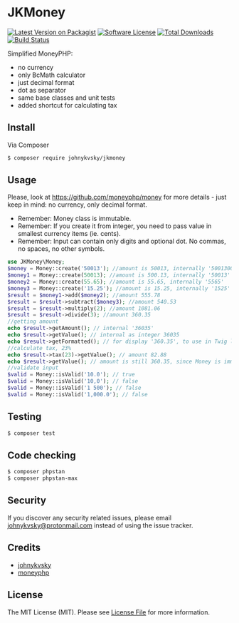 # JKMoney

[![Latest Version on Packagist][ico-version]][link-packagist]
[![Software License][ico-license]](LICENSE.md)
[![Total Downloads][ico-downloads]][link-downloads]
[![Build Status][ico-github-actions]][link-github-actions]

Simplified MoneyPHP: 

 - no currency
 - only BcMath calculator
 - just decimal format
 - dot as separator
 - same base classes and unit tests
 - added shortcut for calculating tax

## Install

Via Composer

``` bash
$ composer require johnykvsky/jkmoney
```

## Usage

Please, look at https://github.com/moneyphp/money for more details - just keep in mind: no currency, only decimal format.

 - Remember: Money class is immutable.
 - Remember: If you create it from integer, you need to pass value in smallest currency items (ie. cents). 
 - Remember: Input can contain only digits and optional dot. No commas, no spaces, no other symbols.

``` php
use JKMoney\Money;
$money = Money::create('50013'); //amount is 50013, internally '5001300'
$money1 = Money::create(50013); //amount is 500.13, internally '50013'
$money2 = Money::create(55.65); //amount is 55.65, internally '5565'
$money3 = Money::create('15.25'); //amount is 15.25, internally '1525'
$result = $money1->add($money2); //amount 555.78
$result = $result->subtract($money3); //amount 540.53
$result = $result->multiply(2); //amount 1081.06
$result = $result->divide(3); //amount 360.35
//getting amount
echo $result->getAmount(); // internal '36035'
echo $result->getValue(); // internal as integer 36035
echo $result->getFormatted(); // for display '360.35', to use in Twig like {{ money.formatted }}
//calculate tax, 23%
echo $result->tax(23)->getValue(); // amount 82.88
echo $result->getValue(); // amount is still 360.35, since Money is immutable
//validate input
$valid = Money::isValid('10.0'); // true
$valid = Money::isValid('10,0'); // false
$valid = Money::isValid('1 500'); // false
$valid = Money::isValid('1,000.0'); // false
```

## Testing

``` bash
$ composer test
```

## Code checking

``` bash
$ composer phpstan
$ composer phpstan-max
```

## Security

If you discover any security related issues, please email johnykvsky@protonmail.com instead of using the issue tracker.

## Credits

- [johnykvsky][link-author]
- [moneyphp][link-moneyphp]

## License

The MIT License (MIT). Please see [License File](LICENSE.md) for more information.

[ico-version]: https://img.shields.io/packagist/v/johnykvsky/JKMoney.svg?style=flat-square
[ico-license]: https://img.shields.io/badge/license-MIT-brightgreen.svg?style=flat-square
[ico-downloads]: https://img.shields.io/packagist/dt/johnykvsky/JKMoney.svg?style=flat-square
[ico-github-actions]: https://github.com/johnykvsky/JKMoney/actions/workflows/php.yml/badge.svg

[link-packagist]: https://packagist.org/packages/johnykvsky/JKMoney
[link-github-actions]: https://github.com/johnykvsky/JKMoney/actions
[link-downloads]: https://packagist.org/packages/johnykvsky/JKMoney
[link-author]: https://github.com/johnykvsky
[link-moneyphp]: http://moneyphp.org
